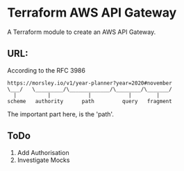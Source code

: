 # Terraform AWS API Gateway

A Terraform module to create an AWS API Gateway.

## URL:

According to the RFC 3986 

```
https://morsley.io/v1/year-planner?year=2020#november
\___/   \_________/\_____________/\________/\_______/
  |          |            |            |        |
scheme   authority      path         query   fragment
```

The important part here, is the 'path'.

## ToDo

1. Add Authorisation
2. Investigate Mocks

